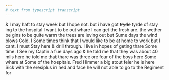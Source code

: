 ```yaml
---
# text from typescript transcript
---
```

& I may haft to stay week but I hope not. but i have got ~~tryde~~ tyrde of stay ing to the hospital I want to be out whare I can get the fresh are. the wether be gins to be quite warm the trees are leving out but Sume days the wind blows Cold. I Some times think that I would like to be at home to work but I cant. I must Stay here & drill through. I live in hopes of geting thare Some time. I See my Captin a fue days ago & he told me that they was about 40 mils here he told me that thare was three ore four of the boys here Some whare at Some of the hospitals. Fred Himmer a big stout feler he is here Sick with the eresiplus in hed and face he will not able to go to the Regiment for